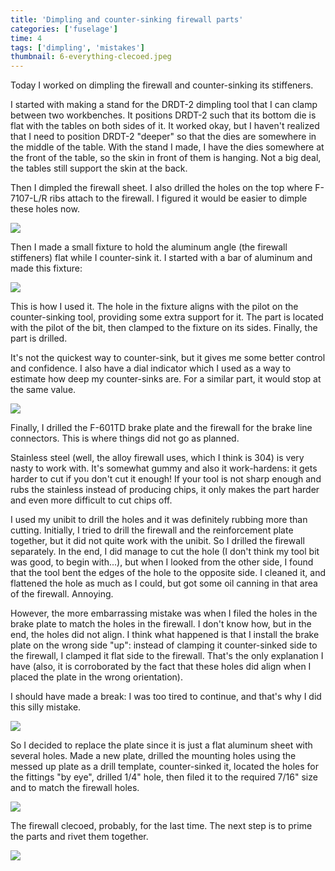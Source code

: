 ```yaml
---
title: 'Dimpling and counter-sinking firewall parts'
categories: ['fuselage']
time: 4
tags: ['dimpling', 'mistakes']
thumbnail: 6-everything-clecoed.jpeg
---
```


Today I worked on dimpling the firewall and counter-sinking its stiffeners.

<!-- more -->

I started with making a stand for the DRDT-2 dimpling tool that I can clamp between two workbenches. It positions DRDT-2 such that its bottom die is flat with the tables on both sides of it. It worked okay, but I haven't realized that I need to position DRDT-2 "deeper" so that the dies are somewhere in the middle of the table. With the stand I made, I have the dies somewhere at the front of the table, so the skin in front of them is hanging. Not a big deal, the tables still support the skin at the back.

Then I dimpled the firewall sheet. I also drilled the holes on the top where F-7107-L/R ribs attach to the firewall. I figured it would be easier to dimple these holes now.

![](0-firewall-dimpled.jpeg)

Then I made a small fixture to hold the aluminum angle (the firewall stiffeners) flat while I counter-sink it. I started with a bar of aluminum and made this fixture:

![](2-countersinking-fixture.jpeg)

This is how I used it. The hole in the fixture aligns with the pilot on the counter-sinking tool, providing some extra support for it. The part is located with the pilot of the bit, then clamped to the fixture on its sides. Finally, the part is drilled.

It's not the quickest way to counter-sink, but it gives me some better control and confidence. I also have a dial indicator which I used as a way to estimate how deep my counter-sinks are. For a similar part, it would stop at the same value.

![](3-fixture-in-use.jpeg)

Finally, I drilled the F-601TD brake plate and the firewall for the brake line connectors. This is where things did not go as planned. 

Stainless steel (well, the alloy firewall uses, which I think is 304) is very nasty to work with. It's somewhat gummy and also it work-hardens: it gets harder to cut if you don't cut it enough! If your tool is not sharp enough and rubs the stainless instead of producing chips, it only makes the part harder and even more difficult to cut chips off. 

I used my unibit to drill the holes and it was definitely rubbing more than cutting. Initially, I tried to drill the firewall and the reinforcement plate together, but it did not quite work with the unibit. So I drilled the firewall separately. In the end, I did manage to cut the hole (I don't think my tool bit was good, to begin with...), but when I looked from the other side, I found that the tool bent the edges of the hole to the opposite side. I cleaned it, and flattened the hole as much as I could, but got some oil canning in that area of the firewall. Annoying.

However, the more embarrassing mistake was when I filed the holes in the brake plate to match the holes in the firewall. I don't know how, but in the end, the holes did not align. I think what happened is that I install the brake plate on the wrong side "up": instead of clamping it counter-sinked side to the firewall, I clamped it flat side to the firewall. That's the only explanation I have (also, it is corroborated by the fact that these holes did align when I placed the plate in the wrong orientation).

I should have made a break: I was too tired to continue, and that's why I did this silly mistake.

![](4-holes-mismatched.jpeg)

So I decided to replace the plate since it is just a flat aluminum sheet with several holes. Made a new plate, drilled the mounting holes using the messed up plate as a drill template, counter-sinked it, located the holes for the fittings "by eye", drilled 1/4" hole, then filed it to the required 7/16" size and to match the firewall holes.

![](5-replacement-part.jpeg)

The firewall clecoed, probably, for the last time. The next step is to prime the parts and rivet them together.

![](6-everything-clecoed.jpeg)